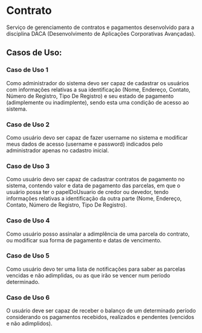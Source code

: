 # Contrato
Serviço de gerenciamento de contratos e pagamentos desenvolvido para a disciplina DACA (Desenvolvimento de Aplicações Corporativas Avançadas).

## Casos de Uso:

### Caso de Uso 1
Como administrador do sistema devo ser capaz de cadastrar os usuários com informações relativas a sua identificação (Nome, Endereço, Contato, Número de Registro, Tipo De Registro) e seu estado de pagamento (adimplemente ou inadimplente), sendo esta uma condição de acesso ao sistema. 

### Caso de Uso 2
Como usuário devo ser capaz de fazer username no sistema e modificar meus dados de acesso (username e password) indicados pelo administrador apenas no cadastro inicial.

### Caso de Uso 3
Como usuário devo ser capaz de cadastrar contratos de pagamento no sistema, contendo valor e data de pagamento das parcelas, em que o usuário possa ter o papelDoUsuario de credor ou devedor, tendo informações relativas a identificação da outra parte (Nome, Endereço, Contato, Número de Registro, Tipo De Registro).

### Caso de Uso 4
Como usuário posso assinalar a adimplência de uma parcela do contrato, ou modificar sua forma de pagamento e datas de vencimento.

### Caso de Uso 5
Como usuário devo ter uma lista de notificações para saber as parcelas vencidas e não adimplidas, ou as que irão se vencer num período determinado.

### Caso de Uso 6
O usuário deve ser capaz de receber o balanço de um determinado período considerando os pagamentos recebidos, realizados e pendentes (vencidos e não adimplidos).
